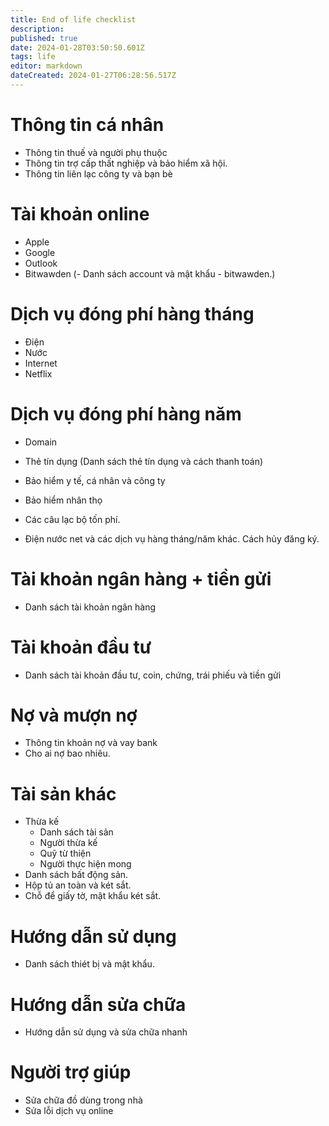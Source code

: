 ```yaml
---
title: End of life checklist
description: 
published: true
date: 2024-01-28T03:50:50.601Z
tags: life
editor: markdown
dateCreated: 2024-01-27T06:28:56.517Z
---
```


# Thông tin cá nhân

- Thông tin thuế và người phụ thuộc
- Thông tin trợ cấp thất nghiệp và bảo hiểm xã hội.
- Thông tin liên lạc công ty và bạn bè

# Tài khoản online
- Apple
- Google
- Outlook
- Bitwawden (- Danh sách account và mật khẩu - bitwawden.)

# Dịch vụ đóng phí hàng tháng
- Điện
- Nước
- Internet
- Netflix

# Dịch vụ đóng phí hàng năm
- Domain
- Thẻ tín dụng (Danh sách thẻ tín dụng và cách thanh toán)
- Bảo hiểm y tế, cá nhân và công ty
- Bảo hiểm nhân thọ
- Các câu lạc bộ tốn phí.

- Điện nước net và các dịch vụ hàng tháng/năm khác. Cách hủy đăng ký.

# Tài khoản ngân hàng + tiền gửi

- Danh sách tài khoản ngân hàng

# Tài khoản đầu tư

- Danh sách tài khoản đầu tư, coin, chứng, trái phiếu và tiền gửi

# Nợ và mượn nợ

- Thông tin khoản nợ và vay bank
- Cho ai nợ bao nhiêu.

# Tài sản khác
- Thừa kế
	- Danh sách tài sản
	- Người thừa kế
	- Quỹ từ thiện
	- Người thực hiện mong
- Danh sách bất động sản.
- Hộp tủ an toàn và két sắt.
- Chỗ để giấy tờ, mật khẩu két sắt.

# Hướng dẫn sử dụng

- Danh sách thiét bị và mật khẩu.

# Hướng dẫn sửa chữa

- Hướng dẫn sử dụng và sửa chữa nhanh

# Người trợ giúp
- Sửa chữa đồ dùng trong nhà
- Sửa lỗi dịch vụ online